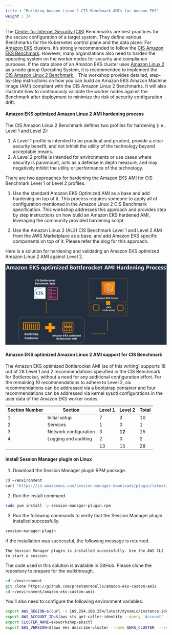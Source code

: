 ```yaml
---
title : "Building Amazon Linux 2 CIS Benchmark AMIs for Amazon EKS"
weight : 34
---
```


The [Center for Internet Security (CIS)](https://www.cisecurity.org/) Benchmarks are best practices for the secure configuration of a target system. They define various Benchmarks for the Kubernetes control plane and the data plane. For [Amazon EKS](https://aws.amazon.com/eks/) clusters, it’s strongly recommended to follow the [CIS Amazon EKS Benchmark](https://aws.amazon.com/blogs/containers/introducing-cis-amazon-eks-benchmark/). However, many organizations also need to harden the operating system on the worker nodes for security and compliance purposes. If the data plane of an Amazon EKS cluster uses [ Amazon Linux 2 ](https://aws.amazon.com/amazon-linux-2/?amazon-linux-whats-new.sort-by=item.additionalFields.postDateTime&amazon-linux-whats-new.sort-order=desc) as a node group Operating System, it is recommended to implement the [ CIS Amazon Linux 2 Benchmark ](https://www.cisecurity.org/benchmark/amazon_linux). 
This workshop provides detailed, step-by-step instructions on how you  can build an Amazon EKS Amazon Machine Image (AMI) compliant with the CIS Amazon Linux 2 Benchmarks. It will also illustrate how to continuously validate the worker nodes against the Benchmark after deployment to minimize the risk of security configuration drift.


#### Amazon EKS optimized Amazon Linux 2 AMI hardening process

The CIS Amazon Linux 2 Benchmark defines two profiles for hardening (i.e., Level 1 and Level 2):

1. A Level 1 profile is intended to be practical and prudent, provide a clear security benefit, and not inhibit the utility of the technology beyond acceptable means.
2. A Level 2 profile is intended for environments or use cases where security is paramount, acts as a defense in depth measure, and may negatively inhibit the utility or performance of the technology.

There are two approaches for hardening the Amazon EKS AMI for CIS Benchmark Level 1 or Level 2 profiles.

1. Use the standard Amazon EKS Optimized AMI as a base and add hardening on top of it. This process requires someone to apply all of configuration mentioned in the Amazon Linux 2 CIS Benchmark specification. This workshop addresses this approach and provides step by step instructions on how build an Amazon EKS hardened AMI, leveraging the community provided hardening script

2. Use the Amazon Linux 2 (AL2) CIS Benchmark Level 1 and Level 2 AMI from the AWS Marketplace as a base, and add Amazon EKS specific components on top of it. Please refer the blog for this approach.


Here is a solution for hardening and validating an Amazon EKS optimized Amazon Linux 2 AMI against Level 2.



![CIS-Amazon Linux 2-Benchmark](/static/images/regulatory-compliance/cis-bottlerocket-eks/CIS-Bottlerocket-Benchmark-1024x514.png)

#### Amazon EKS optimized Amazon Linux 2 AMI support for CIS Benchmark

The Amazon EKS optimized Bottlerocket AMI (as of this writing) supports 18 out of 28 Level 1 and 2 recommendations specified in the CIS Benchmark for Bottlerocket, without a need for any additional configuration effort. For the remaining 10 recommendations to adhere to Level 2, six recommendations can be addressed via a bootstrap container and four recommendations can be addressed via kernel sysctl configurations in the user data of the Amazon EKS worker nodes.


| Section Number | Section | Level 1 | Level 2 | Total
| --- | --- | --- | --- | --- |
| 1 | Initial setup | 7 | 3 | 10
| 2 | Services | 1 | 0 | 1
| 3 | Network configuration | 3 | **12** | 15
| 4 | Logging and auditing | 2 | 0 | 2
|   |                      | 13 | 15 | 28



#### Install Session Manager plugin on Linux

1. Download the Session Manager plugin RPM package.
```bash
cd ~/environment
curl "https://s3.amazonaws.com/session-manager-downloads/plugin/latest/linux_64bit/session-manager-plugin.rpm" -o "session-manager-plugin.rpm"
```
2. Run the install command.
```bash
sudo yum install -y session-manager-plugin.rpm
```
3. Run the following commands to verify that the Session Manager plugin installed successfully.
```bash
session-manager-plugin
```
If the installation was successful, the following message is returned.
```
The Session Manager plugin is installed successfully. Use the AWS CLI to start a session.
```

The code used in this solution is available in GitHub. Please clone the repository to prepare for the walkthrough.

```bash
cd ~/environment
git clone https://github.com/preetamrebello/amazon-eks-custom-amis
cd ~/environment/amazon-eks-custom-amis
```

You’ll also need to configure the following environment variables:

```bash
export AWS_REGION=$(curl -s 169.254.169.254/latest/dynamic/instance-identity/document | jq -r '.region')
export AWS_ACCOUNT_ID=$(aws sts get-caller-identity --query 'Account' --output text)
export CLUSTER_NAME=eksworkshop-eksctl
export EKS_VERSION=$(aws eks describe-cluster --name $EKS_CLUSTER  --region $AWS_REGION --query "cluster.version")
```


